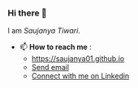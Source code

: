 ### Hi there 👋

I am *Saujanya Tiwari*.

- 📫 **How to reach me** :
	- <a href="https://saujanya01.github.io">https://saujanya01.github.io</a>
	- <a href="mailto:saujanyatiwari455@gmail.com">Send email</a>
	- <a href="https://www.linkedin.com/in/saujanya01/">Connect with me on Linkedin</a>

<!--
**saujanya01/saujanya01** is a ✨ _special_ ✨ repository because its `README.md` (this file) appears on your GitHub profile.

Here are some ideas to get you started:

- 🔭 I’m currently working on ...
- 🌱 I’m currently learning ...
- 👯 I’m looking to collaborate on ...
- 🤔 I’m looking for help with ...
- 💬 Ask me about ...
- 📫 How to reach me: ...
- 😄 Pronouns: ...
- ⚡ Fun fact: ...
-->
